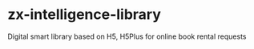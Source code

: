# zx-intelligence-library
Digital smart library based on H5, H5Plus for online book rental requests
